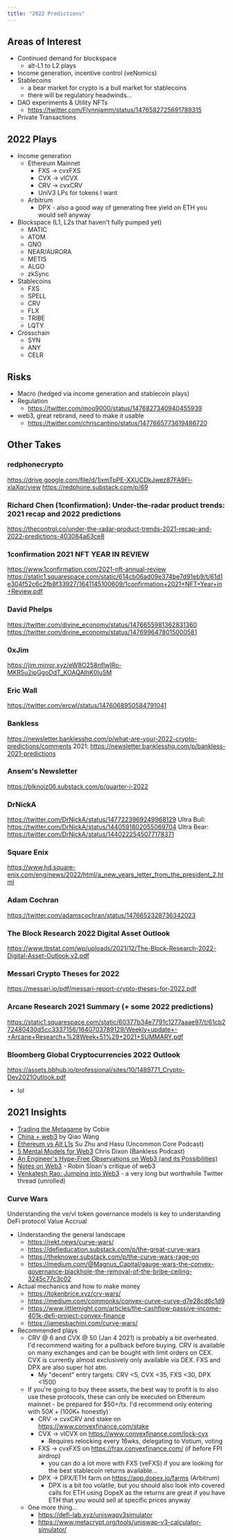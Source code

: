 ```yaml
---
title: "2022 Predictions"
---
```


## Areas of Interest
* Continued demand for blockspace
	* alt-L1 to L2 plays
* Income generation, incentive control (veNomics)
* Stablecoins
	* a bear market for crypto is a bull market for stablecoins
	* there will be regulatory headwinds...
* DAO experiments & Utility NFTs
	* https://twitter.com/Flynnjamm/status/1476582725691789315
* Private Transactions

## 2022 Plays
* Income generation
	* Ethereum Mainnet
		* FXS -> cvxFXS
		* CVX -> vlCVX
		* CRV -> cvxCRV
		* UniV3 LPs for tokens I want
	* Arbitrum
		* DPX - also a good way of generating free yield on ETH you would sell anyway
* Blockspace (L1, L2s that haven't fully pumped yet)
	* MATIC
	* ATOM
	* GNO
	* NEAR/AURORA
	* METIS
	* ALGO
	* zkSync
* Stablecoins
	* FXS
	* SPELL
	* CRV
	* FLX
	* TRIBE
	* LQTY
* Crosschain
	* SYN
	* ANY
	* CELR

## Risks
* Macro (hedged via income generation and stablecoin plays)
* Regulation
	* https://twitter.com/moo9000/status/1476827340940455939
* web3, great rebrand, need to make it usable
	* https://twitter.com/chriscantino/status/1477665773619486720

## Other Takes
### redphonecrypto
https://drive.google.com/file/d/1jxmTpPE-XXUCDkJwez87FA9Fi-xlaXqr/view
https://redphone.substack.com/p/69

### Richard Chen (1confirmation): Under-the-radar product trends: 2021 recap and 2022 predictions
https://thecontrol.co/under-the-radar-product-trends-2021-recap-and-2022-predictions-403084a63ce8

### 1confirmation 2021 NFT YEAR IN REVIEW
https://www.1confirmation.com/2021-nft-annual-review
https://static1.squarespace.com/static/614cb06ad09e374be7d91eb9/t/61d1e304f52c6c2fb8f33927/1641145100609/1confirmation+2021+NFT+Year+in+Review.pdf

### David Phelps
https://twitter.com/divine_economy/status/1476655981362831360
https://twitter.com/divine_economy/status/1476996478015000581

### 0xJim
https://jim.mirror.xyz/eW8O258nflwIRo-MKR5u2ipGgoDdT_KOAQAIhK0Iu5M

### Eric Wall
https://twitter.com/ercwl/status/1476068950584791041

### Bankless
https://newsletter.banklesshq.com/p/what-are-your-2022-crypto-predictions/comments
2021: https://newsletter.banklesshq.com/p/bankless-2021-predictions

### Ansem's Newsletter
https://blknoiz06.substack.com/p/quarter-i-2022

### DrNickA
https://twitter.com/DrNickA/status/1477223969249968129
Ultra Bull: https://twitter.com/DrNickA/status/1440591802055069704
Ultra Bear: https://twitter.com/DrNickA/status/1440222545077178371

### Square Enix
https://www.hd.square-enix.com/eng/news/2022/html/a_new_years_letter_from_the_president_2.html

### Adam Cochran
https://twitter.com/adamscochran/status/1476652328736342023

### The Block Research 2022 Digital Asset Outlook
https://www.tbstat.com/wp/uploads/2021/12/The-Block-Research-2022-Digital-Asset-Outlook.v2.pdf

### Messari Crypto Theses for 2022
https://messari.io/pdf/messari-report-crypto-theses-for-2022.pdf

### Arcane Research 2021 Summary (+ some 2022 predictions)
https://static1.squarespace.com/static/60377b34e7791c1277aaae97/t/61cb272480430d5cc3337156/1640703789129/Weekly+update+-+Arcane+Research+%28Week+51%29+2021+SUMMARY.pdf

### Bloomberg Global Cryptocurrencies 2022 Outlook
https://assets.bbhub.io/professional/sites/10/1489771_Crypto-Dev2021Outlook.pdf
* lol

## 2021 Insights
* [Trading the Metagame](https://cobie.substack.com/p/trading-the-metagame) by Cobie
* [China + web3](https://twitter.com/QwQiao/status/1477666842978226179) by Qiao Wang
* [Ethereum vs Alt L1s](https://www.youtube.com/watch?v=m_2fDTuh5aU) Su Zhu and Hasu (Uncommon Core Podcast)
* [5 Mental Models for Web3](https://www.youtube.com/watch?v=jezH_7qEk50) Chris Dixon (Bankless Podcast)
* [An Engineer's Hype-Free Observations on Web3 (and its Possibilities)](https://www.psl.com/feed-posts/web3-engineer-take)
* [Notes on Web3](https://society.robinsloan.com/archive/notes-on-web3/) - Robin Sloan's critique of web3
* [Venkatesh Rao: Jumping into Web3](https://threadreaderapp.com/thread/1457449043164991488.html) - a very long but worthwhile Twitter thread (unrolled)

### Curve Wars
Understanding the ve/vl token governance models is key to understanding DeFi protocol Value Accrual
* Understanding the general landscape
	* https://rekt.news/curve-wars/
	* https://defieducation.substack.com/p/the-great-curve-wars
	* https://theknower.substack.com/p/the-curve-wars-rage-on
	* https://medium.com/@Magnus_Capital/gauge-wars-the-convex-governance-blackhole-the-removal-of-the-bribe-ceiling-3245c77c3c02
* Actual mechanics and how to make money
	* https://tokenbrice.xyz/crv-wars/
	* https://medium.com/coinmonks/convex-curve-curve-d7e28cd6c1d9
	* https://www.littlemight.com/articles/the-cashflow-passive-income-401k-defi-project-convex-finance
	* https://jamesbachini.com/curve-wars/
* Recommended plays
	* CRV @ 6 and CVX @ 50 (Jan 4 2021) is probably a bit overheated. I'd recommend waiting for a pullback before buying. CRV is available on many exchanges and can be bought with limit orders on CEX. CVX is currently almost exclusively only available via DEX. FXS and DPX are also super hot atm.
		* My "decent" entry targets: CRV <5, CVX <35, FXS <30, DPX <1500 
	* If you're going to buy these assets, the best way to profit is to also use these protocols, these can only be executed on Ethereum mainnet - be prepared for $50+/tx. I'd recommend only entering with $50K+ ($100K+ honestly)
		* CRV -> cvxCRV and stake on https://www.convexfinance.com/stake
		* CVX -> vlCVX on https://www.convexfinance.com/lock-cvx
			* Requires relocking every 16wks, delegating to Votium, voting
		* FXS -> cvxFXS on https://frax.convexfinance.com/ (if before FPI airdrop)
			* you can do a lot more with FXS (veFXS) if you are looking for the best stablecoin returns available...
		* DPX -> DPX/ETH farm on https://app.dopex.io/farms (Arbitrum)
			* DPX is a bit too volatile, but you should also look into covered calls for ETH using DopeX as the returns are great if you have ETH that you would sell at specific prices anyway
	* One more thing...
		* https://defi-lab.xyz/uniswapv3simulator
		* https://www.metacrypt.org/tools/uniswap-v3-calculator-simulator/